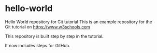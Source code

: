 # hello-world
Hello World repository for Git tutorial
This is an example repository for the Git tutorial on
https://www.w3schools.com

This repository is built step by step in the tutorial.

It now includes steps for GitHub.
